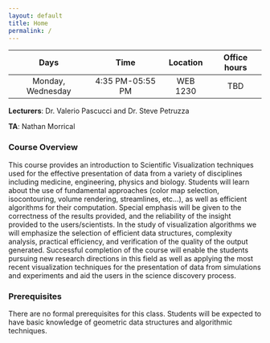 ```yaml
---
layout: default
title: Home
permalink: /
---
```


| Days              | Time             | Location | Office hours |
|:-----------------:|:----------------:|:--------:|:------------:|
| Monday, Wednesday | 4:35 PM-05:55 PM | WEB 1230 | TBD          |

**Lecturers**: Dr. Valerio Pascucci and Dr. Steve Petruzza

**TA**: Nathan Morrical

### Course Overview

This course provides an introduction to Scientific Visualization techniques used for the effective presentation of data from a variety of disciplines including medicine, engineering, physics and biology. Students will learn about the use of fundamental approaches (color map selection, isocontouring, volume rendering, streamlines, etc…), as well as efficient algorithms for their computation. Special emphasis will be given to the correctness of the results provided, and the reliability of the insight provided to the users/scientists. In the study of visualization algorithms we will emphasize the selection of efficient data structures, complexity analysis, practical efficiency, and verification of the quality of the output generated. Successful completion of the course will enable the students pursuing new research directions in this field as well as applying the most recent visualization techniques for the presentation of data from simulations and experiments and aid the users in the science discovery process.

 
### Prerequisites 

There are no formal prerequisites for this class. Students will be expected to have basic knowledge of geometric data structures and algorithmic techniques.
